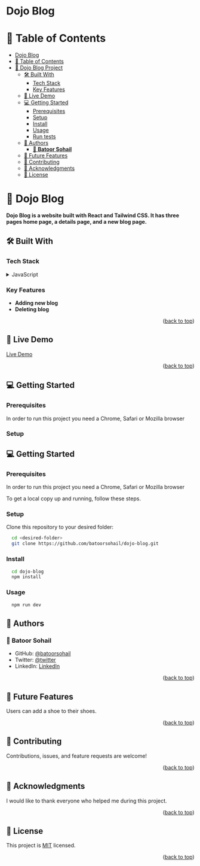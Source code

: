 <a name="readme-top"></a>

# Dojo Blog

# 📗 Table of Contents

- [Dojo Blog](#dojo-blog)
- [📗 Table of Contents](#-table-of-contents)
- [📖 Dojo Blog Project ](#-dojo-blog-)
  - [🛠 Built With ](#-built-with-)
    - [Tech Stack ](#tech-stack-)
    - [Key Features ](#key-features-)
  - [🚀 Live Demo ](#-live-demo-)
  - [💻 Getting Started ](#-getting-started-)
    - [Prerequisites ](#prerequisites-)
    - [Setup ](#setup-)
    - [Install ](#install-)
    - [Usage ](#usage-)
    - [Run tests ](#run-tests-)
  - [👥 Authors ](#-authors-)
    - [👤 **Batoor Sohail**](#-batoor-sohail)
  - [🔭 Future Features ](#-future-features-)
  - [🤝 Contributing ](#-contributing-)
  - [🙏 Acknowledgments ](#-acknowledgments-)
  - [📝 License ](#-license-)

# 📖 Dojo Blog <a name="about-project"></a>

**Dojo Blog is a website built with React and Tailwind CSS. It has three pages home page, a details page, and a new blog page.**

## 🛠 Built With <a name="built-with"></a>

### Tech Stack <a name="tech-stack"></a>

<details>
<summary>JavaScript</summary>
  <ul>
    <li><a href="#">React</a></li>
  </ul>
</details>
<!-- Features -->

### Key Features <a name="key-features"></a>

- **Adding new blog**
- **Deleting blog**

<p align="right">(<a href="#readme-top">back to top</a>)</p>

## 🚀 Live Demo <a name="live-demo"></a>

[Live Demo](N/A)

<p align="right">(<a href="#readme-top">back to top</a>)</p>

## 💻 Getting Started <a name="getting-started"></a>

### Prerequisites <a name="prerequisites"></a>

In order to run this project you need a Chrome, Safari or Mozilla browser

### Setup <a name="setup"></a>

<!-- GETTING STARTED -->

## 💻 Getting Started <a name="getting-started"></a>

### Prerequisites <a name="prerequisites"></a>

In order to run this project you need a Chrome, Safari or Mozilla browser

To get a local copy up and running, follow these steps.

### Setup

Clone this repository to your desired folder:

```sh
  cd <desired-folder>
  git clone https://github.com/batoorsohail/dojo-blog.git
```

### Install <a name="install"></a>

```sh
  cd dojo-blog
  npm install
```

### Usage <a name="usage"></a>

```sh
  npm run dev
```

## 👥 Authors <a name="authors"></a>

### 👤 **Batoor Sohail**

- GitHub: [@batoorsohail](https://github.com/batoorsohail)
- Twitter: [@twitter](https://twitter.com/sohailBatoor)
- LinkedIn: [LinkedIn](https://www.linkedin.com/in/sohail-batoor-52429b230/)

<p align="right">(<a href="#readme-top">back to top</a>)</p>

## 🔭 Future Features <a name="future-features"></a>

Users can add a shoe to their shoes.

<p align="right">(<a href="#readme-top">back to top</a>)</p>

## 🤝 Contributing <a name="contributing"></a>

Contributions, issues, and feature requests are welcome!

<p align="right">(<a href="#readme-top">back to top</a>)</p>

## 🙏 Acknowledgments <a name="acknowledgements"></a>

I would like to thank everyone who helped me during this project.

<p align="right">(<a href="#readme-top">back to top</a>)</p>

## 📝 License <a name="license"></a>

This project is [MIT](LICENSE) licensed.

<p align="right">(<a href="#readme-top">back to top</a>)</p>

